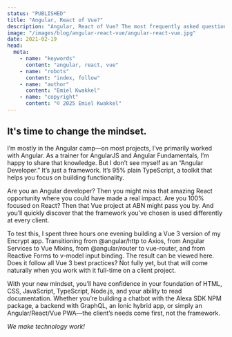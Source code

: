```yaml
---
status: "PUBLISHED"
title: "Angular, React of Vue?"
description: "Angular, React of Vue? The most frequently asked question in the front-end world, and one that will inspire countless blogs and vlogs. Questions like “Which framework should I learn?” and “Are you an Angular/Vue/React developer?” suggest that as a developer, you need to pick one—or that the choice is made for you based on the project you’re working on. It’s time to change that mindset."
image: "/images/blog/angular-react-vue/angular-react-vue.jpg"
date: 2021-02-19
head:
  meta:
    - name: "keywords"
      content: "angular, react, vue"
    - name: "robots"
      content: "index, follow"
    - name: "author"
      content: "Emiel Kwakkel"
    - name: "copyright"
      content: "© 2025 Emiel Kwakkel"
---
```


## It's time to change the mindset.

I’m mostly in the Angular camp—on most projects, I’ve primarily worked with Angular. As a trainer for AngularJS and Angular Fundamentals, I’m happy to share that knowledge. But I don’t see myself as an “Angular Developer.” It’s just a framework. It’s 95% plain TypeScript, a toolkit that helps you focus on building functionality.

Are you an Angular developer? Then you might miss that amazing React opportunity where you could have made a real impact. Are you 100% focused on React? Then that Vue project at ABN might pass you by. And you’ll quickly discover that the framework you’ve chosen is used differently at every client.

To test this, I spent three hours one evening building a Vue 3 version of my Encrypt app. Transitioning from @angular/http to Axios, from Angular Services to Vue Mixins, from @angular/router to vue-router, and from Reactive Forms to v-model input binding. The result can be viewed here. Does it follow all Vue 3 best practices? Not fully yet, but that will come naturally when you work with it full-time on a client project.

With your new mindset, you’ll have confidence in your foundation of HTML, CSS, JavaScript, TypeScript, Node.js, and your ability to read documentation. Whether you’re building a chatbot with the Alexa SDK NPM package, a backend with GraphQL, an Ionic hybrid app, or simply an Angular/React/Vue PWA—the client’s needs come first, not the framework.

_We make technology work!_
